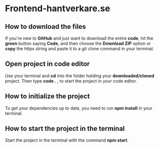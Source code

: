 
 
 # Frontend-hantverkare.se


 ## How to download the files
   
       
 If you're new to **GitHub** and just want to download the entire **code**,
 hit the **green** button saying **Code**, 
 and then choose the **Download ZIP** option or **copy** the https string and 
 paste it to a git clone command in your terminal.
       
    
 ## Open project in code editor


 Use your terminal and **cd** into the folder holding your **downloaded/cloned** project.
 Then type **code .** , to start the project in your code editor.
 
    
 
 ## How to initialize the project


To get your dependencies up to date, you need to run **npm install** in your terminal.



 ## How to start the project in the terminal


 Start the project in the terminal with the command **npm start**.
